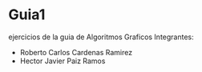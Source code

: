 # Guia1
ejercicios de la guia de Algoritmos Graficos
Integrantes:
- Roberto Carlos Cardenas Ramirez
- Hector Javier Paiz Ramos
